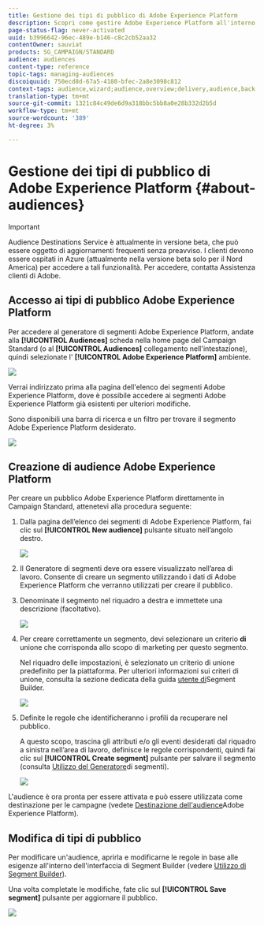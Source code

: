 ```yaml
---
title: Gestione dei tipi di pubblico di Adobe Experience Platform
description: Scopri come gestire Adobe Experience Platform all'interno di Campaign Standard.
page-status-flag: never-activated
uuid: b3996642-96ec-489e-b146-c8c2cb52aa32
contentOwner: sauviat
products: SG_CAMPAIGN/STANDARD
audience: audiences
content-type: reference
topic-tags: managing-audiences
discoiquuid: 750ecd8d-67a5-4180-bfec-2a8e3098c812
context-tags: audience,wizard;audience,overview;delivery,audience,back
translation-type: tm+mt
source-git-commit: 1321c84c49de6d9a318bbc5bb8a0e28b332d2b5d
workflow-type: tm+mt
source-wordcount: '389'
ht-degree: 3%

---
```



# Gestione dei tipi di pubblico di Adobe Experience Platform {#about-audiences}

>[!IMPORTANT]
>
>Audience Destinations Service è attualmente in versione beta, che può essere oggetto di aggiornamenti frequenti senza preavviso. I clienti devono essere ospitati in Azure (attualmente nella versione beta solo per il Nord America) per accedere a tali funzionalità. Per accedere, contatta  Assistenza clienti di Adobe.

## Accesso ai tipi di pubblico Adobe Experience Platform

Per accedere al generatore di segmenti Adobe Experience Platform, andate alla **[!UICONTROL Audiences]** scheda nella home page del Campaign Standard (o al **[!UICONTROL Audiences]** collegamento nell&#39;intestazione), quindi selezionate l&#39; **[!UICONTROL Adobe Experience Platform]** ambiente.

![](assets/aep_audiences_access.png)

Verrai indirizzato prima alla pagina dell&#39;elenco dei segmenti Adobe Experience Platform, dove è possibile accedere ai segmenti Adobe Experience Platform già esistenti per ulteriori modifiche.

Sono disponibili una barra di ricerca e un filtro per trovare il segmento Adobe Experience Platform desiderato.

![](assets/aep_audiences_list.png)

## Creazione di audience Adobe Experience Platform

Per creare un pubblico Adobe Experience Platform direttamente in Campaign Standard, attenetevi alla procedura seguente:

1. Dalla pagina dell’elenco dei segmenti di Adobe Experience Platform, fai clic sul **[!UICONTROL New audience]** pulsante situato nell’angolo destro.

   ![](assets/aep_audiences_creation_create.png)

1. Il Generatore di segmenti deve ora essere visualizzato nell’area di lavoro. Consente di creare un segmento utilizzando i dati di Adobe Experience Platform che verranno utilizzati per creare il pubblico.

1. Denominate il segmento nel riquadro a destra e immettete una descrizione (facoltativo).

   ![](assets/aep_audiences_creation_edit_name.png)

1. Per creare correttamente un segmento, devi selezionare un criterio **di** unione che corrisponda allo scopo di marketing per questo segmento.

   Nel riquadro delle impostazioni, è selezionato un criterio di unione predefinito per la piattaforma. Per ulteriori informazioni sui criteri di unione, consulta la sezione dedicata della guida [utente di](https://docs.adobe.com/content/help/en/experience-platform/segmentation/ui/overview.html)Segment Builder.

   ![](assets/aep_audiences_mergepolicy.png)

1. Definite le regole che identificheranno i profili da recuperare nel pubblico.

   A questo scopo, trascina gli attributi e/o gli eventi desiderati dal riquadro a sinistra nell’area di lavoro, definisce le regole corrispondenti, quindi fai clic sul **[!UICONTROL Create segment]** pulsante per salvare il segmento (consulta [Utilizzo del Generatore](../../audiences/using/aep-using-segment-builder.md)di segmenti).

   ![](assets/aep_audiences_creation_query.png)

L&#39;audience è ora pronta per essere attivata e può essere utilizzata come destinazione per le campagne (vedete [Destinazione dell&#39;audience](../../automating/using/aep-targeting-audiences.md)Adobe Experience Platform).

## Modifica di tipi di pubblico

Per modificare un&#39;audience, aprirla e modificarne le regole in base alle esigenze all&#39;interno dell&#39;interfaccia di Segment Builder (vedere [Utilizzo di Segment Builder](../../audiences/using/aep-using-segment-builder.md)).

Una volta completate le modifiche, fate clic sul **[!UICONTROL Save segment]** pulsante per aggiornare il pubblico.

![](assets/aep_audiences_editing.png)
